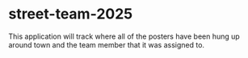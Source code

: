 # street-team-2025
This application will track where all of the posters have been hung up around town and the team member that it was assigned to. 
